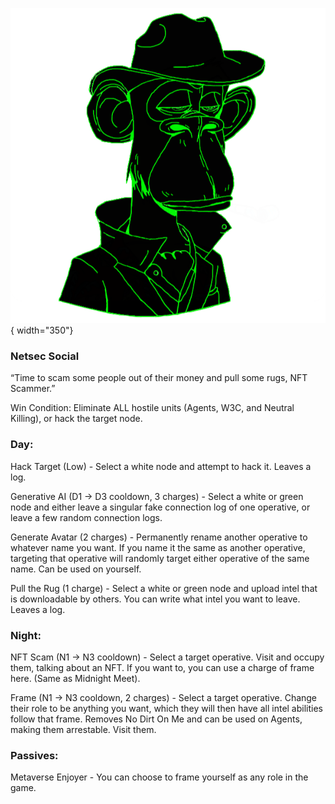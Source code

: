 ![nftscammer.png](Images/nftscammer.png){ width="350"}

### **Netsec Social**

“Time to scam some people out of their money and pull some rugs, NFT Scammer.”

Win Condition: Eliminate ALL hostile units (Agents, W3C, and Neutral Killing), or hack the target node.

### **Day:**

Hack Target (Low) - Select a white node and attempt to hack it. Leaves a log.

Generative AI (D1 -> D3 cooldown, 3 charges) - Select a white or green node and either leave a singular fake connection log of one operative, or leave a few random connection logs.

Generate Avatar (2 charges) - Permanently rename another operative to whatever name you want. If you name it the same as another operative, targeting that operative will randomly target either operative of the same name. Can be used on yourself.

Pull the Rug (1 charge) - Select a white or green node and upload intel that is downloadable by others. You can write what intel you want to leave. Leaves a log.

### **Night:**

NFT Scam (N1 -> N3 cooldown) - Select a target operative. Visit and occupy them, talking about an NFT. If you want to, you can use a charge of frame here. (Same as Midnight Meet).

Frame (N1 -> N3 cooldown, 2 charges) - Select a target operative. Change their role to be anything you want, which they will then have all intel abilities follow that frame. Removes No Dirt On Me and can be used on Agents, making them arrestable. Visit them.

### **Passives:**

Metaverse Enjoyer - You can choose to frame yourself as any role in the game.